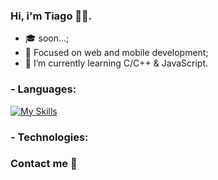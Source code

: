 ### Hi, i'm Tiago 🙋‍♂️.

- 🎓 soon...;
- 🎯 Focused on web and mobile development;
- 🌱 I’m currently learning C/C++ & JavaScript.

### - Languages:
[![My Skills](https://skillicons.dev/icons?i=c,cpp,js)](https://skillicons.dev)

### - Technologies:


### Contact me 💬
